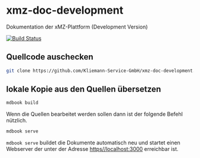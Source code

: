 # xmz-doc-development
Dokumentation der xMZ-Plattform (Development Version)

[![Build Status](https://travis-ci.org/Kliemann-Service-GmbH/xmz-doc-development.svg?branch=development)](https://travis-ci.org/Kliemann-Service-GmbH/xmz-doc-development)

## Quellcode auschecken

```bash
git clone https://github.com/Kliemann-Service-GmbH/xmz-doc-development.git
```


## lokale Kopie aus den Quellen übersetzen

```bash
mdbook build
```

Wenn die Quellen bearbeitet werden sollen dann ist der folgende Befehl nützlich.

```bash
mdbook serve
```

`mdbook serve` buildet die Dokumente automatisch neu und startet einen Webserver
der unter der Adresse [https//localhost:3000](http://localhost:3000) erreichbar
ist.


